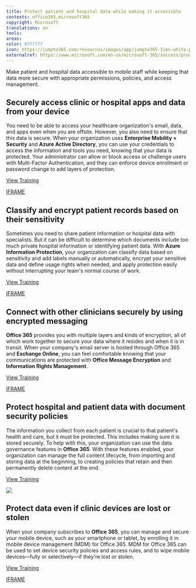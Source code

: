 ```yaml
---
title: Protect patient and hospital data while making it accessible
contexts: office365,microsoft365
copyright: Microsoft
translations: en
tools: 
areas: 
color: #777777
icon: https://jumpto365.com/resources/images/app/jumpto365-Icon-white.png
externalref: https://www.microsoft.com/en-us/microsoft-365/success/productivitylibrary/protect-patient-and-hospital-data-while-making-it-accessible
---
```

Make patient and hospital data accessible to mobile staff while keeping that data more secure with appropriate permissions, policies, and access management.


## Securely access clinic or hospital apps and data from your device

You need to be able to access your healthcare organization's email, data, and apps even when you are offsite. However, you also need to ensure that this data is secure. When your organization uses **Enterprise Mobility + Security** and **Azure Active Directory**, you can use your credentials to access the information and tools you need, knowing that your data is protected. Your administrator can allow or block access or challenge users with Multi-Factor Authentication, and they can enforce device enrollment or password change to add layers of protection.

[View Training](https://docs.microsoft.com/azure/multi-factor-authentication/multi-factor-authentication)

[IFRAME](https://www.microsoft.com/en-us/videoplayer/embed/RE1TUcU)

## Classify and encrypt patient records based on their sensitivity

Sometimes you need to share patient information or hospital data with specialists. But it can be difficult to determine which documents include too much private hospital information or identifying patient data. With **Azure Information Protection**, your organization can classify data based on sensitivity and add labels manually or automatically, encrypt your sensitive data and define usage rights when needed, and apply protection easily without interrupting your team's normal course of work.

[View Training](https://docs.microsoft.com/enterprise-mobility-security/solutions/infoprotect-secure-classify-scenario)

[IFRAME](https://www.microsoft.com/en-us/videoplayer/embed/RE1UK8U)

## Connect with other clinicians securely by using encrypted messaging

**Office 365** provides you with multiple layers and kinds of encryption, all of which work together to secure your data where it resides and when it is in transit. When your company's email server is hosted through Office 365 and **Exchange Online**, you can feel comfortable knowing that your communications are protected with **Office Message Encryption** and **Information Rights Management**.

[View Training](https://technet.microsoft.com/library/dn948533.aspx)

[IFRAME](https://www.microsoft.com/en-us/videoplayer/embed/RE1TmqW)

## Protect hospital and patient data with document security policies

The information you collect from each patient is crucial to that patient's health and care, but it must be protected. This includes making sure it is stored securely. To help with this, your organization can use the data governance features in **Office 365**. With these features enabled, your organization can manage the full content lifecycle, from importing and storing data at the beginning, to creating policies that retain and then permanently delete content at the end.

[View Training](https://support.office.com/article/Manage-data-governance-in-Office-365-48064107-fed2-4db0-9e5c-aa5ddd5ccb09)

![](http://img-prod-cms-rt-microsoft-com.akamaized.net/cms/api/am/imageFileData/RE1YrxK?ver=ac3a)

## Protect data even if clinic devices are lost or stolen

When your company subscribes to **Office 365**, you can manage and secure your mobile device, such as your smartphone or tablet, by enrolling it in mobile device management (MDM) for Office 365. MDM for Office 365 can be used to set device security policies and access rules, and to wipe mobile devices—fully or selectively—if they're lost or stolen.

[View Training](https://support.office.com/article/Enroll-your-mobile-device-in-Office-365-c8ac722d-dcaf-4135-8345-3e6327f5d3c5)

[IFRAME](https://www.microsoft.com/en-us/videoplayer/embed/RE1TucK)

